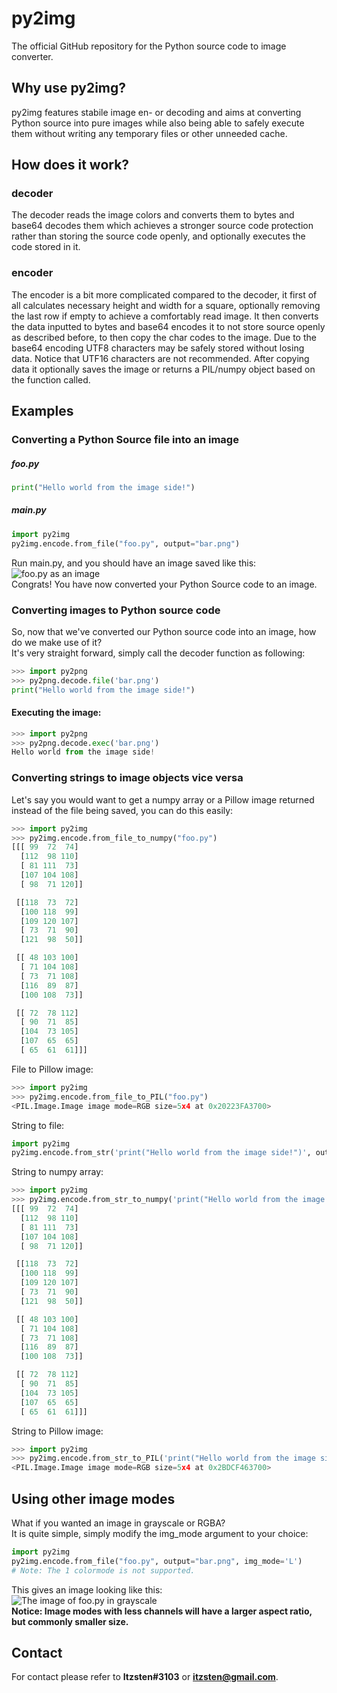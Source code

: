 # py2img
The official GitHub repository for the Python source code to image converter.
## Why use py2img?
py2img features stabile image en- or decoding and aims at converting Python source into pure images while also being able to safely execute them without writing any temporary files or other unneeded cache.
## How does it work?
### decoder
The decoder reads the image colors and converts them to bytes and base64 decodes them which achieves a stronger source code protection rather than storing the source code openly, and optionally executes the code stored in it.
### encoder
The encoder is a bit more complicated compared to the decoder, it first of all calculates necessary height and width for a square, optionally removing the last row if empty to achieve a comfortably read image. It then converts the data inputted to bytes and base64 encodes it to not store source openly as described before, to then copy the char codes to the image. Due to the base64 encoding UTF8 characters may be safely stored without losing data. Notice that UTF16 characters are not recommended. After copying data it optionally saves the image or returns a PIL/numpy object based on the function called.

## Examples
### Converting a Python Source file into an image
##### foo.py
```py
print("Hello world from the image side!")
```

##### main.py
```py
import py2img
py2img.encode.from_file("foo.py", output="bar.png")
```
Run main.py, and you should have an image saved like this:<br>
![foo.py as an image](https://i.imgur.com/c9c1W9J.png)
<br>Congrats! You have now converted your Python Source code to an image.
### Converting images to Python source code
So, now that we've converted our Python source code into an image, how do we make use of it?<br>
It's very straight forward, simply call the decoder function as following:
```py
>>> import py2png
>>> py2png.decode.file('bar.png')
print("Hello world from the image side!")
```
#### Executing the image:
```py
>>> import py2png
>>> py2png.decode.exec('bar.png')
Hello world from the image side!
```

### Converting strings to image objects vice versa
Let's say you would want to get a numpy array or a Pillow image returned instead of the file being saved, you can do this easily:
```py
>>> import py2img
>>> py2img.encode.from_file_to_numpy("foo.py")
[[[ 99  72  74]
  [112  98 110]
  [ 81 111  73]
  [107 104 108]
  [ 98  71 120]]

 [[118  73  72]
  [100 118  99]
  [109 120 107]
  [ 73  71  90]
  [121  98  50]]

 [[ 48 103 100]
  [ 71 104 108]
  [ 73  71 108]
  [116  89  87]
  [100 108  73]]

 [[ 72  78 112]
  [ 90  71  85]
  [104  73 105]
  [107  65  65]
  [ 65  61  61]]]
```
File to Pillow image:
```py
>>> import py2img
>>> py2img.encode.from_file_to_PIL("foo.py")
<PIL.Image.Image image mode=RGB size=5x4 at 0x20223FA3700>
```
String to file:
```py
import py2img
py2img.encode.from_str('print("Hello world from the image side!")', output='bar.png')
```
String to numpy array:
```py
>>> import py2img
>>> py2img.encode.from_str_to_numpy('print("Hello world from the image side!")')
[[[ 99  72  74]
  [112  98 110]
  [ 81 111  73]
  [107 104 108]
  [ 98  71 120]]

 [[118  73  72]
  [100 118  99]
  [109 120 107]
  [ 73  71  90]
  [121  98  50]]

 [[ 48 103 100]
  [ 71 104 108]
  [ 73  71 108]
  [116  89  87]
  [100 108  73]]

 [[ 72  78 112]
  [ 90  71  85]
  [104  73 105]
  [107  65  65]
  [ 65  61  61]]]
```
String to Pillow image:
```py
>>> import py2img
>>> py2img.encode.from_str_to_PIL('print("Hello world from the image side!")')
<PIL.Image.Image image mode=RGB size=5x4 at 0x2BDCF463700>
```
## Using other image modes
What if you wanted an image in grayscale or RGBA?<br>
It is quite simple, simply modify the img_mode argument to your choice:
```py
import py2img
py2img.encode.from_file("foo.py", output="bar.png", img_mode='L')
# Note: The 1 colormode is not supported.
```
This gives an image looking like this:<br>
![The image of foo.py in grayscale](https://i.imgur.com/YRFShLu.png)
<br><b>Notice: Image modes with less channels will have a larger aspect ratio, but commonly smaller size.</b>
## Contact
For contact please refer to <b>Itzsten#3103</b> or <b>itzsten@gmail.com</b>.
